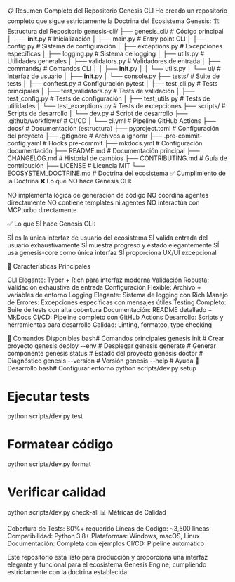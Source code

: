 📋 Resumen Completo del Repositorio Genesis CLI
He creado un repositorio completo que sigue estrictamente la Doctrina del Ecosistema Genesis:
🏗️ Estructura del Repositorio
genesis-cli/
├── genesis_cli/                    # Código principal
│   ├── __init__.py                # Inicialización
│   ├── main.py                    # Entry point CLI
│   ├── config.py                  # Sistema de configuración
│   ├── exceptions.py              # Excepciones específicas
│   ├── logging.py                 # Sistema de logging
│   ├── utils.py                   # Utilidades generales
│   ├── validators.py              # Validadores de entrada
│   ├── commands/                  # Comandos CLI
│   │   ├── __init__.py
│   │   └── utils.py
│   └── ui/                        # Interfaz de usuario
│       ├── __init__.py
│       └── console.py
├── tests/                         # Suite de tests
│   ├── conftest.py               # Configuración pytest
│   ├── test_cli.py               # Tests principales
│   ├── test_validators.py        # Tests de validación
│   ├── test_config.py            # Tests de configuración
│   ├── test_utils.py             # Tests de utilidades
│   └── test_exceptions.py        # Tests de excepciones
├── scripts/                       # Scripts de desarrollo
│   └── dev.py                    # Script de desarrollo
├── .github/workflows/             # CI/CD
│   └── ci.yml                    # Pipeline GitHub Actions
├── docs/                         # Documentación (estructura)
├── pyproject.toml                # Configuración del proyecto
├── .gitignore                    # Archivos a ignorar
├── .pre-commit-config.yaml       # Hooks pre-commit
├── mkdocs.yml                    # Configuración documentación
├── README.md                     # Documentación principal
├── CHANGELOG.md                  # Historial de cambios
├── CONTRIBUTING.md               # Guía de contribución
├── LICENSE                       # Licencia MIT
└── ECOSYSTEM_DOCTRINE.md         # Doctrina del ecosistema
✅ Cumplimiento de la Doctrina
❌ Lo que NO hace Genesis CLI:

NO implementa lógica de generación de código
NO coordina agentes directamente
NO contiene templates ni agentes
NO interactúa con MCPturbo directamente

✅ Lo que SÍ hace Genesis CLI:

SÍ es la única interfaz de usuario del ecosistema
SÍ valida entrada del usuario exhaustivamente
SÍ muestra progreso y estado elegantemente
SÍ usa genesis-core como única interfaz
SÍ proporciona UX/UI excepcional

🎯 Características Principales

CLI Elegante: Typer + Rich para interfaz moderna
Validación Robusta: Validación exhaustiva de entrada
Configuración Flexible: Archivo + variables de entorno
Logging Elegante: Sistema de logging con Rich
Manejo de Errores: Excepciones específicas con mensajes útiles
Testing Completo: Suite de tests con alta cobertura
Documentación: README detallado + MkDocs
CI/CD: Pipeline completo con GitHub Actions
Desarrollo: Scripts y herramientas para desarrollo
Calidad: Linting, formateo, type checking

🚀 Comandos Disponibles
bash# Comandos principales
genesis init <project-name>          # Crear proyecto
genesis deploy --env <environment>   # Desplegar
genesis generate <component> <name>  # Generar componente
genesis status                       # Estado del proyecto
genesis doctor                       # Diagnóstico
genesis --version                    # Versión
genesis --help                       # Ayuda
🔧 Desarrollo
bash# Configurar entorno
python scripts/dev.py setup

# Ejecutar tests
python scripts/dev.py test

# Formatear código
python scripts/dev.py format

# Verificar calidad
python scripts/dev.py check-all
📊 Métricas de Calidad

Cobertura de Tests: 80%+ requerido
Líneas de Código: ~3,500 líneas
Compatibilidad: Python 3.8+
Plataformas: Windows, macOS, Linux
Documentación: Completa con ejemplos
CI/CD: Pipeline automático

Este repositorio está listo para producción y proporciona una interfaz elegante y funcional para el ecosistema Genesis Engine, cumpliendo estrictamente con la doctrina establecida.